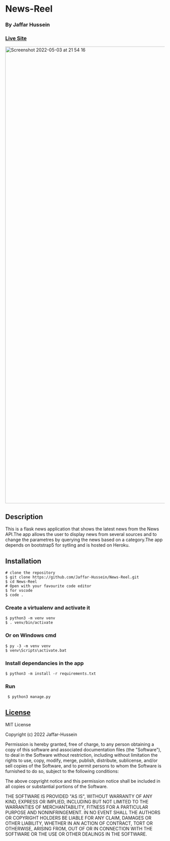 # News-Reel
### By Jaffar Hussein
### [Live Site](https://news-api-reel.herokuapp.com) 
<img width="1440" alt="Screenshot 2022-05-03 at 21 54 16" src="https://user-images.githubusercontent.com/36597096/166555472-d9f60297-4139-4472-aaf6-b8be5c76e6c8.png">

## Description 
  This is a flask news application that shows the latest news from the News API.The app allows the user to display news from several sources and to change    the parametres by querying the news based on a category.The app depends on bootstrap5 for sytling and is hosted on Heroku.
  
## Installation

    # clone the repository
    $ git clone https://github.com/Jaffar-Hussein/News-Reel.git
    $ cd News-Reel
    # Open with your favourite code editor
    $ for vscode 
    $ code .
    
    
### Create a virtualenv and activate it

    $ python3 -m venv venv
    $ . venv/bin/activate

### Or on Windows cmd

    $ py -3 -m venv venv
    $ venv\Scripts\activate.bat

### Install dependancies in the app

    $ python3 -m install -r requirements.txt 
   
    
 ### Run 
 
     $ python3 manage.py 
     
## [License](https://github.com/Jaffar-Hussein/News-Reel/blob/master/LICENSE)
MIT License

Copyright (c) 2022 Jaffar-Hussein

Permission is hereby granted, free of charge, to any person obtaining a copy
of this software and associated documentation files (the "Software"), to deal
in the Software without restriction, including without limitation the rights
to use, copy, modify, merge, publish, distribute, sublicense, and/or sell
copies of the Software, and to permit persons to whom the Software is
furnished to do so, subject to the following conditions:

The above copyright notice and this permission notice shall be included in all
copies or substantial portions of the Software.

THE SOFTWARE IS PROVIDED "AS IS", WITHOUT WARRANTY OF ANY KIND, EXPRESS OR
IMPLIED, INCLUDING BUT NOT LIMITED TO THE WARRANTIES OF MERCHANTABILITY,
FITNESS FOR A PARTICULAR PURPOSE AND NONINFRINGEMENT. IN NO EVENT SHALL THE
AUTHORS OR COPYRIGHT HOLDERS BE LIABLE FOR ANY CLAIM, DAMAGES OR OTHER
LIABILITY, WHETHER IN AN ACTION OF CONTRACT, TORT OR OTHERWISE, ARISING FROM,
OUT OF OR IN CONNECTION WITH THE SOFTWARE OR THE USE OR OTHER DEALINGS IN THE
SOFTWARE.



